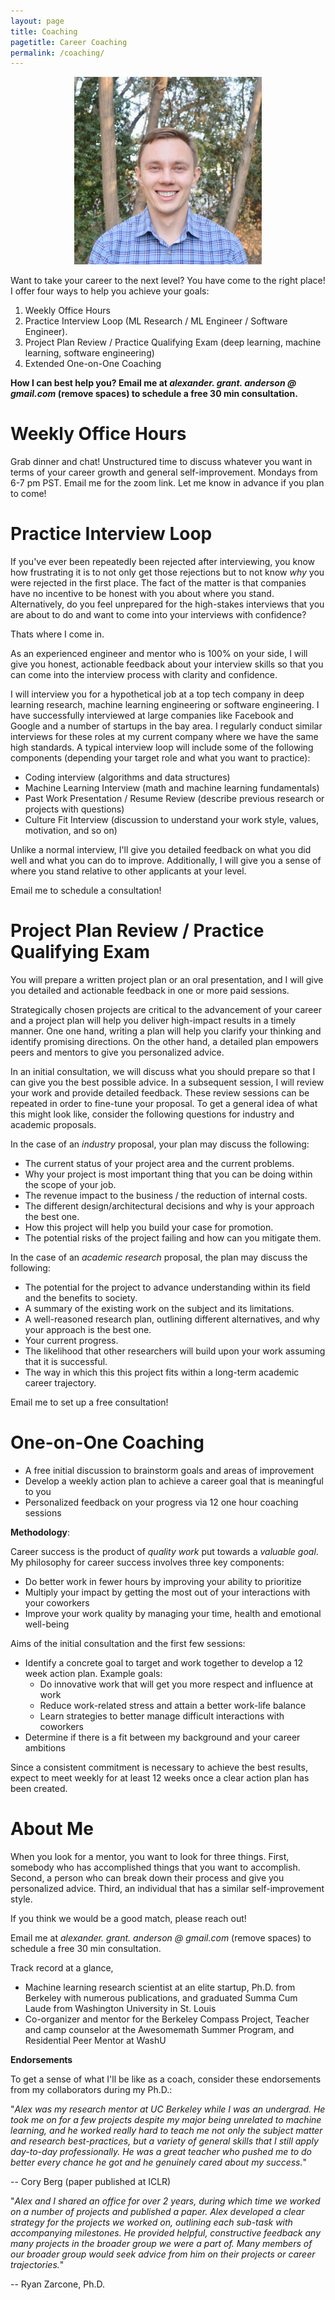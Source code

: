 ```yaml
---
layout: page
title: Coaching
pagetitle: Career Coaching
permalink: /coaching/
---
```


<p align="center">
<img src="/static/img/face_small.jpg" alt="alt text" width="300" height="300">
</p>

Want to take your career to the next level?  You have come to the right place!  I offer four ways to help you achieve your goals:
1. Weekly Office Hours
2. Practice Interview Loop (ML Research / ML Engineer / Software Engineer).
3. Project Plan Review / Practice Qualifying Exam  (deep learning, machine learning, software engineering)
4. Extended One-on-One Coaching


**How I can best help you? Email me at *alexander. grant. anderson @ gmail.com* (remove spaces) to schedule a free 30 min consultation.**


# **Weekly Office Hours**

Grab dinner and chat!
Unstructured time to discuss whatever you want in terms of your career growth
and general self-improvement. Mondays from 6-7 pm PST. Email
me for the zoom link. Let me know in advance if you plan to come!

# **Practice Interview Loop**

If you've ever been repeatedly been rejected after interviewing, you know how frustrating it is to not only
get those rejections but to not know *why* you were rejected in the first place.
The fact of the matter is that companies have no
incentive to be honest with you about where you stand. Alternatively, do you feel
unprepared for the high-stakes interviews that you are about to do and want to come into your
interviews with confidence?

Thats where I come in.

As an experienced engineer and mentor who is 100% on your side, I will give you honest, actionable feedback about your
interview skills so that you can come into the interview process with clarity and confidence.

I will interview you for a hypothetical job at a top tech company in deep learning research,
machine learning engineering or software engineering.
I have successfully interviewed at large companies like Facebook and Google and a number of
startups in the bay area.
I regularly conduct similar interviews for these roles at my current company where we have the same
high standards. A typical interview loop will include some of the following components (depending your target role
and what you want to practice):
- Coding interview (algorithms and data structures)
- Machine Learning Interview (math and machine learning fundamentals)
- Past Work Presentation / Resume Review (describe previous research or projects with questions)
- Culture Fit Interview (discussion to understand your work style, values, motivation, and so on)

Unlike a normal interview, I'll give you detailed feedback on what you did well and what you can
do to improve. Additionally, I will give you a sense of where you stand relative to other applicants at your level.


Email me to schedule a consultation!


# **Project Plan Review / Practice Qualifying Exam**

You will prepare a written project plan or an oral
presentation, and I will give you detailed and actionable feedback in one or
more paid sessions.

Strategically chosen projects are critical to the advancement of your career
and a project plan will help you deliver high-impact results in a timely manner.
One one hand, writing a plan will help you clarify your thinking and identify promising directions.
On the other hand, a detailed plan empowers peers and mentors to give you personalized advice.

In an initial consultation, we will discuss what you should prepare so that I
can give you the best possible advice. In a subsequent session, I will
review your work and provide detailed feedback. These review
sessions can be repeated in order to fine-tune your proposal. To get a general
idea of what this might look like, consider the following questions for
industry and academic proposals.

In the case of an *industry* proposal, your plan may discuss the
following:
- The current status of your project area and the current problems.
- Why your project is most important thing that you can be doing within the scope of your job.
- The revenue impact to the business / the reduction of internal costs.
- The different design/architectural decisions and why is your approach the best one.
- How this project will help you build your case for promotion.
- The potential risks of the project failing and how can you mitigate them.

In the case of an *academic research* proposal, the plan may discuss the following:
- The potential for the project to advance understanding within its
  field and the benefits to society.
- A summary of the existing work on the subject and its limitations.
- A well-reasoned research plan, outlining different alternatives, and why your
  approach is the best one.
- Your current progress.
- The likelihood that other researchers will build upon your work
  assuming that it is successful.
- The way in which this this project fits within a long-term academic career trajectory.

Email me to set up a free consultation!

# **One-on-One Coaching**
- A free initial discussion to brainstorm goals and areas of improvement
- Develop a weekly action plan to achieve a career goal that is meaningful to
  you
- Personalized feedback on your progress via 12 one hour coaching sessions


**Methodology**:

<!-- I'll send you my proprietary assessment to identify potential areas to work on. -->
Career success is the product of *quality work* put towards a *valuable goal*.
My philosophy for career success involves three key components:

- Do better work in fewer hours by improving your ability to prioritize
- Multiply your impact by getting the most out of your interactions with your coworkers
- Improve your work quality by managing your time, health and emotional well-being

Aims of the initial consultation and the first few sessions:
- Identify a concrete goal to target and work together to develop a 12 week
  action plan. Example goals:
    - Do innovative work that will get you more respect and influence at work
    - Reduce work-related stress and attain a better work-life balance
    - Learn strategies to better manage difficult interactions with coworkers
- Determine if there is a fit between my background and your career ambitions


Since a consistent commitment is necessary to achieve the best results, expect to meet weekly for
at least 12 weeks once a clear action plan has been created.



# **About Me**

When you look for a mentor, you want to look for three things. First,
somebody who has accomplished things that you want to accomplish. Second,
a person who can break down their process and give you personalized advice.
Third, an individual that has a similar self-improvement style.

If you think we would be a good match, please reach out!

Email me at *alexander. grant. anderson @ gmail.com* (remove spaces) to schedule a free 30 min consultation.


Track record at a glance,
- Machine learning research scientist at an elite startup, Ph.D. from Berkeley
  with numerous publications, and graduated Summa Cum Laude from Washington
  University in St. Louis
- Co-organizer and mentor for the Berkeley Compass Project, Teacher and camp
  counselor at the Awesomemath Summer Program, and Residential Peer Mentor at
  WashU

**Endorsements**

To get a sense of what I'll be like as a coach, consider these endorsements
from my collaborators during my Ph.D.:

"*Alex was my research mentor at UC Berkeley while I was an undergrad. He took
me on for a few projects despite my major being unrelated to machine learning,
and he worked really hard to teach me not only the subject matter and research
best-practices, but a variety of general skills that I still apply day-to-day
professionally. He was a great teacher who pushed me to do better every chance
he got and he genuinely cared about my success.*"

-- Cory Berg  (paper published at ICLR)


"*Alex and I shared an office for over 2 years, during which time we worked on a
number of projects and published a paper.
Alex developed a clear strategy for the projects we worked on, outlining each
sub-task with accompanying milestones.
He provided helpful, constructive feedback any many projects in the broader
group we were a part of.
Many members of our broader group would seek advice from him on their projects
or career trajectories.*"

-- Ryan Zarcone, Ph.D.
